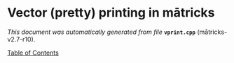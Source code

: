 
# Vector (pretty) printing in mātricks
_This document was automatically generated from file_ **`vprint.cpp`** (mātricks-v2.7-r10).


[Table of Contents](README.md)

